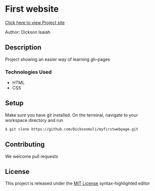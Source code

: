 # First website

[Click here to view Project site](https://github.com/Dicksonmuli/myfirstwebpage.git)

Author: Dickson Isaiah

## Description

Project showing an easier way of learning gh-pages


### Technologies Used
* HTML
* CSS


## Setup

Make sure you have git installed. On the terminal, navigate to your workspace directory and run

```bash
$ git clone https://github.com/Dicksonmuli/myfirstwebpage.git
```
## Contributing

We welcome pull requests

## License

This project is released under the [MIT License](./LICENSE.md) syntax-highlighted editor
